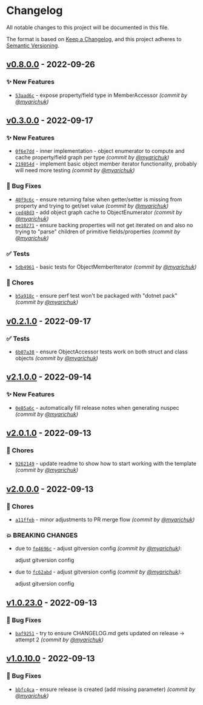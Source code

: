 # Changelog
All notable changes to this project will be documented in this file.

The format is based on [Keep a Changelog](https://keepachangelog.com/en/1.0.0/),
and this project adheres to [Semantic Versioning](https://semver.org/spec/v2.0.0.html).

## [v0.8.0.0] - 2022-09-26
### :sparkles: New Features
- [`53aad6c`](https://github.com/myarichuk/ObjectTreeWalker/commit/53aad6ce23b2ee03577f59b8261f575ce3e9dc2a) - expose property/field type in MemberAccessor *(commit by [@myarichuk](https://github.com/myarichuk))*


## [v0.3.0.0] - 2022-09-17
### :sparkles: New Features
- [`0f6e7dd`](https://github.com/myarichuk/ObjectTreeWalker/commit/0f6e7dd1f735231cfab83b16a57e64770e238747) - inner implementation - object enumerator to compute and cache property/field graph per type *(commit by [@myarichuk](https://github.com/myarichuk))*
- [`219854d`](https://github.com/myarichuk/ObjectTreeWalker/commit/219854d6524da067f975171381b22fe9d690826f) - implement basic object member iterator functionality, probably will need more testing *(commit by [@myarichuk](https://github.com/myarichuk))*

### :bug: Bug Fixes
- [`48f9c6c`](https://github.com/myarichuk/ObjectTreeWalker/commit/48f9c6c7a91d9ac02b619a37125ddfbe15f5ca66) - ensure returning false when getter/setter is missing from property and trying to get/set value *(commit by [@myarichuk](https://github.com/myarichuk))*
- [`ced48d3`](https://github.com/myarichuk/ObjectTreeWalker/commit/ced48d3263d135598068039a179dfa65ed200096) - add object graph cache to ObjectEnumerator *(commit by [@myarichuk](https://github.com/myarichuk))*
- [`ee10271`](https://github.com/myarichuk/ObjectTreeWalker/commit/ee102713bc5624c1ce0c5d327c36be8599c81a88) - ensure backing properties will not get iterated on and also no trying to "parse" children of primitive fields/properties *(commit by [@myarichuk](https://github.com/myarichuk))*

### :white_check_mark: Tests
- [`5db4961`](https://github.com/myarichuk/ObjectTreeWalker/commit/5db4961700afbacbf51a6c77b50b866059408293) - basic tests for ObjectMemberIterator *(commit by [@myarichuk](https://github.com/myarichuk))*

### :wrench: Chores
- [`b5a918c`](https://github.com/myarichuk/ObjectTreeWalker/commit/b5a918c05681ec587fce8d86f089ee6eb4d856f4) - ensure perf test won't be packaged with "dotnet pack" *(commit by [@myarichuk](https://github.com/myarichuk))*


## [v0.2.1.0] - 2022-09-17
### :white_check_mark: Tests
- [`6b07a38`](https://github.com/myarichuk/ObjectTreeWalker/commit/6b07a38b23228f6517b3547e5450477aa7268d07) - ensure ObjectAccessor tests work on both struct and class objects *(commit by [@myarichuk](https://github.com/myarichuk))*


## [v2.1.0.0] - 2022-09-14
### :sparkles: New Features
- [`0e85a6c`](https://github.com/myarichuk/Library.Template/commit/0e85a6c62eee9c66c38785e062ce8337169c982e) - automatically fill release notes when generating nuspec *(commit by [@myarichuk](https://github.com/myarichuk))*


## [v2.0.1.0] - 2022-09-13
### :wrench: Chores
- [`9262149`](https://github.com/myarichuk/Library.Template/commit/9262149e016f9497ea5a6372e8c79aacd95cf488) - update readme to show how to start working with the template *(commit by [@myarichuk](https://github.com/myarichuk))*


## [v2.0.0.0] - 2022-09-13
### :wrench: Chores
- [`a11ffeb`](https://github.com/myarichuk/Library.Template/commit/a11ffeb94f3f69328dc26b4ab326957c8274eef6) - minor adjustments to PR merge flow *(commit by [@myarichuk](https://github.com/myarichuk))*

### :boom: BREAKING CHANGES
- due to [`fe4696c`](https://github.com/myarichuk/Library.Template/commit/fe4696c697b5f8816131fe7da24af1bf06a0235b) - adjust gitversion config *(commit by [@myarichuk](https://github.com/myarichuk))*:

  adjust gitversion config

- due to [`fc62abd`](https://github.com/myarichuk/Library.Template/commit/fc62abd3cc8cfef87fa337476fd577a30815c32f) - adjust gitversion config *(commit by [@myarichuk](https://github.com/myarichuk))*:

  adjust gitversion config


## [v1.0.23.0] - 2022-09-13
### :bug: Bug Fixes
- [`baf9251`](https://github.com/myarichuk/Library.Template/commit/baf92514fb00d64d4d4f7cfba46e9ebbc5c8be6f) - try to ensure CHANGELOG.md gets updated on release -> attempt 2 *(commit by [@myarichuk](https://github.com/myarichuk))*


## [v1.0.10.0] - 2022-09-13
### :bug: Bug Fixes
- [`bbfc4ca`](https://github.com/myarichuk/Library.Template/commit/bbfc4ca34650fca71e86bbaa3c177ca892bccf85) - ensure release is created (add missing parameter) *(commit by [@myarichuk](https://github.com/myarichuk))*


[v1.0.10.0]: https://github.com/myarichuk/Library.Template/compare/v1.0.9.0...v1.0.10.0
[v1.0.23.0]: https://github.com/myarichuk/Library.Template/compare/v1.0.22.0...v1.0.23.0
[v2.0.0.0]: https://github.com/myarichuk/Library.Template/compare/v1.0.23.0...v2.0.0.0
[v2.0.1.0]: https://github.com/myarichuk/Library.Template/compare/v2.0.0.0...v2.0.1.0
[v2.1.0.0]: https://github.com/myarichuk/Library.Template/compare/v2.0.1.0...v2.1.0.0
[v0.2.1.0]: https://github.com/myarichuk/ObjectTreeWalker/compare/v0.2.0.0...v0.2.1.0
[v0.3.0.0]: https://github.com/myarichuk/ObjectTreeWalker/compare/v0.2.1.0...v0.3.0.0
[v0.8.0.0]: https://github.com/myarichuk/ObjectTreeWalker/compare/v0.7.1.0...v0.8.0.0